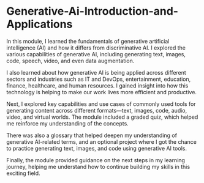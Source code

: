 # Generative-Ai-Introduction-and-Applications

In this module, I learned the fundamentals of generative artificial intelligence (AI) and how it differs from discriminative AI. I explored the various capabilities of generative AI, including generating text, images, code, speech, video, and even data augmentation.

I also learned about how generative AI is being applied across different sectors and industries such as IT and DevOps, entertainment, education, finance, healthcare, and human resources. I gained insight into how this technology is helping to make our work lives more efficient and productive.

Next, I explored key capabilities and use cases of commonly used tools for generating content across different formats—text, images, code, audio, video, and virtual worlds. The module included a graded quiz, which helped me reinforce my understanding of the concepts.

There was also a glossary that helped deepen my understanding of generative AI-related terms, and an optional project where I got the chance to practice generating text, images, and code using generative AI tools.

Finally, the module provided guidance on the next steps in my learning journey, helping me understand how to continue building my skills in this exciting field.
